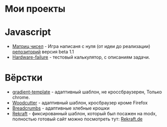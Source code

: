 # Мои проекты 

# Javascript
* [Матриц чисел](https://shapovalenkod.github.io/Game-numbers-in-the-matrix/) - Игра написаня с нуля (от идеи до реализации)   [репозиторий](https://github.com/ShapovalenkoD/Game-numbers-in-the-matrix) версия beta 1.1
* [Hardware-failure](https://shapovalenkod.github.io/Hardware-failure/) - тестовый калькулятор, с описаниям задачи.

# Вёрстки
* [gradient-template](https://shapovalenkod.github.io/gradient-template/) - адаптивный шаблон, не кроссбраузерен, Только chrome.
* [Woodcutter](https://shapovalenkod.github.io/Woodcutter/) - адаптивный шаблон, кросбраузер кроме Firefox
* [Breadcrumbs](https://shapovalenkod.github.io/Breadcrumbs/) - адаптивные хлебные крошки
* [Rekraft](https://shapovalenkod.github.io/rekraft/index.html) - фиксированный шаблон, который был посажен на modx, полностью готовый сайт можно посмотреть тут: [Rekraft.de](http://rekraft.de/)
